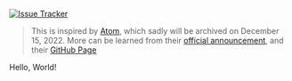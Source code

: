
[![Issue Tracker](https://github.com/nshardy/Molecule/issues)](https://github.com/nshardy/Molecule/issues)

> This is inspired by [Atom](https://atom.io), which sadly will be archived on December 15, 2022. More can be learned from their [official announcement](https://github.blog/2022-06-08-sunsetting-atom/), and their [GitHub Page](https://github.com/atom/atom)

Hello, World!
